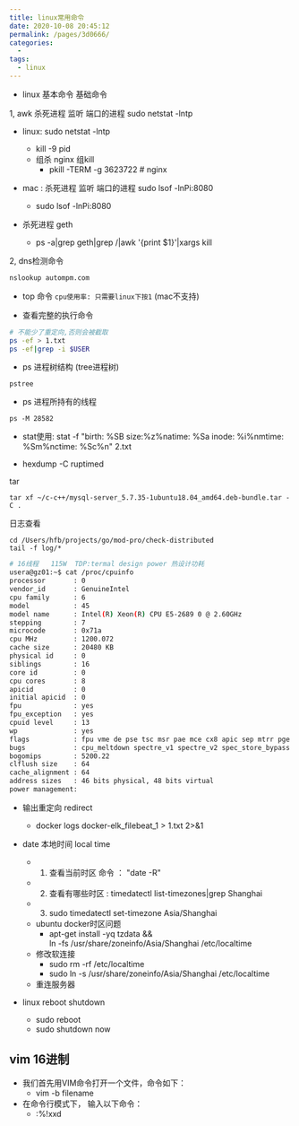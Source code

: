 ```yaml
---
title: linux常用命令
date: 2020-10-08 20:45:12
permalink: /pages/3d0666/
categories:
  -
tags:
  - linux
---
```



* linux 基本命令 基础命令

1, awk  杀死进程 监听 端口的进程  sudo  netstat -lntp
  * linux:  sudo  netstat -lntp
    * kill -9 pid
    * 组杀 nginx  组kill
      * pkill -TERM -g 3623722   # nginx
  * mac :  杀死进程 监听 端口的进程 sudo lsof -lnPi:8080 
    * sudo lsof -lnPi:8080



* 杀死进程 geth
  * ps -a|grep geth|grep /|awk '{print $1}'|xargs kill


2, dns检测命令
``` bash
nslookup autompm.com   
```

* top 命令  `cpu使用率: 只需要linux下按1` (mac不支持)


* 查看完整的执行命令
``` bash
# 不能少了重定向,否则会被截取
ps -ef > 1.txt
ps -ef|grep -i $USER
```
* ps 进程树结构 (tree进程树)
```
pstree
```
* ps 进程所持有的线程
```
ps -M 28582
```

* stat使用:   stat -f "birth: %SB   size:%z%natime: %Sa inode: %i%nmtime: %Sm%nctime: %Sc%n" 2.txt 


* hexdump -C ruptimed


tar
```
tar xf ~/c-c++/mysql-server_5.7.35-1ubuntu18.04_amd64.deb-bundle.tar -C .
```

日志查看
```
cd /Users/hfb/projects/go/mod-pro/check-distributed
tail -f log/*
```



``` bash
# 16线程   115W  TDP:termal design power 热设计功耗 
usera@gz01:~$ cat /proc/cpuinfo 
processor       : 0
vendor_id       : GenuineIntel
cpu family      : 6
model           : 45
model name      : Intel(R) Xeon(R) CPU E5-2689 0 @ 2.60GHz
stepping        : 7
microcode       : 0x71a
cpu MHz         : 1200.072
cache size      : 20480 KB
physical id     : 0
siblings        : 16
core id         : 0
cpu cores       : 8
apicid          : 0
initial apicid  : 0
fpu             : yes
fpu_exception   : yes
cpuid level     : 13
wp              : yes
flags           : fpu vme de pse tsc msr pae mce cx8 apic sep mtrr pge mca cmov pat pse36 clflush dts acpi mmx fxsr sse sse2 ss ht tm pbe syscall nx pdpe1gb rdtscp lm constant_tsc arch_perfmon pebs bts rep_good nopl xtopology nonstop_tsc cpuid aperfmperf pni pclmulqdq dtes64 monitor ds_cpl vmx smx est tm2 ssse3 cx16 xtpr pdcm pcid dca sse4_1 sse4_2 x2apic popcnt tsc_deadline_timer aes xsave avx lahf_lm epb pti ssbd ibrs ibpb stibp tpr_shadow vnmi flexpriority ept vpid xsaveopt dtherm ida arat pln pts md_clear flush_l1d
bugs            : cpu_meltdown spectre_v1 spectre_v2 spec_store_bypass l1tf mds swapgs itlb_multihit
bogomips        : 5200.22
clflush size    : 64
cache_alignment : 64
address sizes   : 46 bits physical, 48 bits virtual
power management:
```


* 输出重定向 redirect 
  *  docker logs docker-elk_filebeat_1 > 1.txt 2>&1

* date 本地时间 local time
  * 1. 查看当前时区 命令 ： "date -R"
  * 2. 查看有哪些时区  :  timedatectl list-timezones|grep Shanghai
  * 3. sudo timedatectl set-timezone Asia/Shanghai
  * ubuntu docker时区问题
    * apt-get install -yq tzdata && \
    ln -fs /usr/share/zoneinfo/Asia/Shanghai /etc/localtime
  * 修改软连接
    * sudo rm -rf /etc/localtime
    * sudo ln -s /usr/share/zoneinfo/Asia/Shanghai /etc/localtime
  * 重连服务器

* linux reboot shutdown
  * sudo reboot
  * sudo shutdown now 

## vim 16进制
  * 我们首先用VIM命令打开一个文件，命令如下：
    * vim -b filename
  * 在命令行模式下， 输入以下命令：
    * :%!xxd